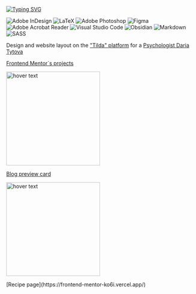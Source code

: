 
<a href="https://git.io/typing-svg"><img src="https://readme-typing-svg.herokuapp.com?font=Catamaran&weight=800&size=28&pause=1000&color=0652E4D4&width=435&lines=A+Typesetter+%2F+Learning+Frontend" alt="Typing SVG" /></a>

![Adobe InDesign](https://img.shields.io/badge/Adobe%20InDesign-49021F?style=for-the-badge&logo=adobeindesign&logoColor=white)
![LaTeX](https://img.shields.io/badge/latex-%23008080.svg?style=for-the-badge&logo=latex&logoColor=white)
![Adobe Photoshop](https://img.shields.io/badge/adobe%20photoshop-%2331A8FF.svg?style=for-the-badge&logo=adobe%20photoshop&logoColor=white)
![Figma](https://img.shields.io/badge/figma-%23F24E1E.svg?style=for-the-badge&logo=figma&logoColor=white)
![Adobe Acrobat Reader](https://img.shields.io/badge/Adobe%20Acrobat%20Reader-EC1C24.svg?style=for-the-badge&logo=Adobe%20Acrobat%20Reader&logoColor=white)
![Visual Studio Code](https://img.shields.io/badge/Visual%20Studio%20Code-0078d7.svg?style=for-the-badge&logo=visual-studio-code&logoColor=white)
![Obsidian](https://img.shields.io/badge/Obsidian-%23483699.svg?style=for-the-badge&logo=obsidian&logoColor=white)
![Markdown](https://img.shields.io/badge/markdown-%23000000.svg?style=for-the-badge&logo=markdown&logoColor=white)
![SASS](https://img.shields.io/badge/SASS-hotpink.svg?style=for-the-badge&logo=SASS&logoColor=white)

Design and website layout on the <a href="https://tilda.cc/ru/">"Tilda" platform</a> for a <a href="https://daryatitova.tilda.ws/">Psychologist Daria Tytova</a> 

<a href="https://www.frontendmentor.io/profile/Pavlinova/">Frontend Mentor`s projects</a>

<p>
  <img src="https://github.com/user-attachments/assets/c18995a5-f6c7-4d1f-9c19-aba1a8491c32" width="250" title="hover text">
<!--   <img src="https://github.com/user-attachments/assets/c18995a5-f6c7-4d1f-9c19-aba1a8491c32" width="350" alt="accessibility text"> -->
</p>

[Blog preview card](https://frontend-mentor-three-pink.vercel.app/)
<br>
<p>
  <img src="https://github.com/user-attachments/assets/ef9041db-d686-4b4b-867b-060929da5dff" width="250" title="hover text">
<!--   <img src="https://github.com/user-attachments/assets/c18995a5-f6c7-4d1f-9c19-aba1a8491c32" width="350" alt="accessibility text"> -->
</p>
[Recipe page](https://frontend-mentor-ko6i.vercel.app/)




